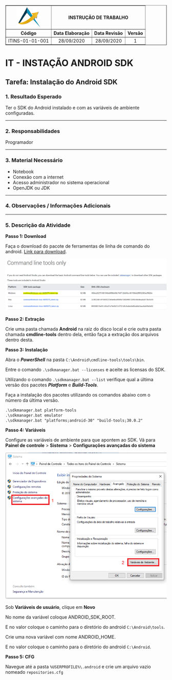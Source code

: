 <table border="1">
    <tr>
        <th><img width="75" src="imagens/path41.png"></th>
        <th colspan=3>INSTRUÇÃO DE TRABALHO</th>
    </tr>
    <tr>
        <th>Código</th>
        <th>Data Elaboração</th>
        <th>Data Revisão</th>
        <th>Versão</th>
    </tr>
    <tr style="text-align: center;">
        <td>ITINS-01-01-001</td>
        <td>28/09/2020</td>
        <td>28/09/2020</td>
        <td>1</td>
    </tr>
</table>

# IT - INSTAÇÃO ANDROID SDK

## Tarefa: Instalação do Android SDK

### **1. Resultado Esperado**

Ter o SDK do Android instalado e com as variáveis de ambiente configuradas.

----------
### **2. Responsabilidades**

Programador

----------
### **3. Material Necessário**

- Notebook
- Conexão com a internet
- Acesso administrador no sistema operacional
- OpenJDK ou JDK

----------
### **4. Observações / Informações Adicionais** 

----------
### **5. Descrição da Atividade**

**Passo 1: Download**

Faça o download do pacote de ferramentas de linha de comando do android. [Link para download](https://developer.android.com/studio#command-tools).

![Página de download](imagens/command-line-tools.png)

**Passo 2: Extração**

Crie uma pasta chamada **Android** na raiz do disco local e crie outra pasta chamada **cmdline-tools** dentro dela, então faça a extração dos arquivos dentro desta.

**Passo 3: Instalação**

Abra o ***PowerShell*** na pasta `C:\Android\cmdline-tools\tools\bin`.

Entre o comando `.\sdkmanager.bat --licenses` e aceite as licensas do SDK.

Utilizando o comando `.\sdkmanager.bat --list` verifique qual a última versão dos pacotes ***Platform*** e ***Build-Tools***.

Faça a instalação dos pacotes utilizando os comandos abaixo com o número da última versão.
```
.\sdkmanager.bat platform-tools
.\sdkmanager.bat emulator
.\sdkmanager.bat "platforms;android-30" "build-tools;30.0.2"
```

**Passo 4: Variáveis**

Configure as variáveis de ambiente para que apontem ao SDK.
Vá para **Painel de controle** > **Sistema** > **Configurações avançadas do sistema**

![Variáveis de ambiente](imagens/variaveis-ambiente-windows.png)

Sob **Variáveis de usuário**, clique em **Novo**

No nome da variável coloque ANDROID_SDK_ROOT.

E no valor coloque o caminho para o diretório do android `C:\Android\tools`.

Crie uma nova variável com nome ANDROID_HOME.

E no valor coloque o caminho para o diretório do android `C:\Android`.

**Passo 5: CFG**

Navegue até a pasta `%USERPROFILE%\.android` e crie um arquivo vazio nomeado `repositories.cfg`